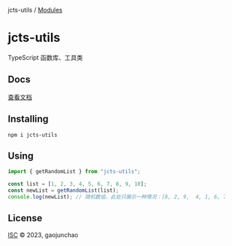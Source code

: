jcts-utils / [Modules](modules.md)

# jcts-utils

TypeScript 函数库、工具类

## Docs

[查看文档]()

## Installing

```shell
npm i jcts-utils
```

## Using

```typescript
import { getRandomList } from "jcts-utils";

const list = [1, 2, 3, 4, 5, 6, 7, 8, 9, 10];
const newList = getRandomList(list);
console.log(newList); // 随机数组，此处只展示一种情况：[8, 2, 9,  4, 1, 6, 7, 5, 10, 3]
```

## License

[ISC](LICENSE) © 2023, gaojunchao
